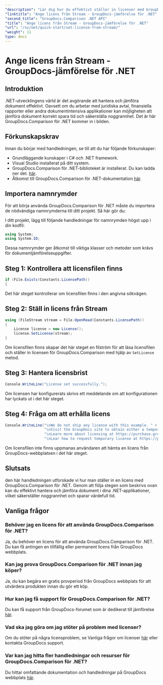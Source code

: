 ```yaml
---
"description": "Lär dig hur du effektivt ställer in licenser med GroupDocs.Comparison för .NET. Säkerställ dokumentens noggrannhet och spara tid med den här handledningen."
"linktitle": "Ange licens från Stream - GroupDocs-jämförelse för .NET"
"second_title": "GroupDocs.Comparison .NET API"
"title": "Ange licens från Stream - GroupDocs-jämförelse för .NET"
"url": "/sv/net/quick-start/set-license-from-stream/"
"weight": 11
type: docs
---
```

# Ange licens från Stream - GroupDocs-jämförelse för .NET

## Introduktion
.NET-utvecklingens värld är det avgörande att hantera och jämföra dokument effektivt. Oavsett om du arbetar med juridiska avtal, finansiella rapporter eller andra dokumentintensiva applikationer kan möjligheten att jämföra dokument korrekt spara tid och säkerställa noggrannhet. Det är här GroupDocs.Comparison för .NET kommer in i bilden. 
## Förkunskapskrav
Innan du börjar med handledningen, se till att du har följande förkunskaper:
- Grundläggande kunskaper i C# och .NET framework.
- Visual Studio installerat på ditt system.
- GroupDocs.Comparison för .NET-biblioteket är installerat. Du kan ladda ner det. [här](https://releases.groupdocs.com/comparison/net/).
- Åtkomst till GroupDocs.Comparison för .NET-dokumentation [här](https://tutorials.groupdocs.com/comparison/net/).

## Importera namnrymder
För att börja använda GroupDocs.Comparison för .NET måste du importera de nödvändiga namnrymderna till ditt projekt. Så här gör du:

I ditt projekt, lägg till följande handledningar för namnrymden högst upp i din kodfil:
```csharp
using System;
using System.IO;
```
Dessa namnrymder ger åtkomst till viktiga klasser och metoder som krävs för dokumentjämförelseuppgifter.

## Steg 1: Kontrollera att licensfilen finns
```csharp
if (File.Exists(Constants.LicensePath))
{
```
Det här steget kontrollerar om licensfilen finns i den angivna sökvägen.
## Steg 2: Ställ in licens från Stream
```csharp
using (FileStream stream = File.OpenRead(Constants.LicensePath))
{
    License license = new License();
    license.SetLicense(stream);
}
```
Om licensfilen finns skapar det här steget en filström för att läsa licensfilen och ställer in licensen för GroupDocs.Comparison med hjälp av `SetLicense` metod.
## Steg 3: Hantera licensbrist
```csharp
Console.WriteLine("License set successfully.");
```
Om licensen har konfigurerats skrivs ett meddelande om att konfigurationen har lyckats ut i det här steget.
## Steg 4: Fråga om att erhålla licens
```csharp
Console.WriteLine("\nWe do not ship any license with this example. " +
                  "\nVisit the GroupDocs site to obtain either a temporary or permanent license. " +
                  "\nLearn more about licensing at https://purchase.groupdocs.com/faqs/licensing. " +
                  "\nLear how to request temporary license at https://purchase.groupdocs.com/temporary-license.");
```
Om licensfilen inte finns uppmanas användaren att hämta en licens från GroupDocs-webbplatsen i det här steget.

## Slutsats
den här handledningen utforskade vi hur man ställer in en licens med GroupDocs.Comparison för .NET. Genom att följa stegen som beskrivs ovan kan du effektivt hantera och jämföra dokument i dina .NET-applikationer, vilket säkerställer noggrannhet och sparar värdefull tid.
## Vanliga frågor
### Behöver jag en licens för att använda GroupDocs.Comparison för .NET?
Ja, du behöver en licens för att använda GroupDocs.Comparison för .NET. Du kan få antingen en tillfällig eller permanent licens från GroupDocs webbplats.
### Kan jag prova GroupDocs.Comparison för .NET innan jag köper?
Ja, du kan begära en gratis provperiod från GroupDocs webbplats för att utvärdera produkten innan du gör ett köp.
### Hur kan jag få support för GroupDocs.Comparison för .NET?
Du kan få support från GroupDocs-forumet som är dedikerat till jämförelse [här](https://forum.groupdocs.com/c/comparison/12).
### Vad ska jag göra om jag stöter på problem med licenser?
Om du stöter på några licensproblem, se Vanliga frågor om licenser [här](https://purchase.groupdocs.com/faqs/licensing) eller kontakta GroupDocs support.
### Var kan jag hitta fler handledningar och resurser för GroupDocs.Comparison för .NET?
Du hittar omfattande dokumentation och handledningar på GroupDocs webbplats [här](https://tutorials.groupdocs.com/comparison/net/).